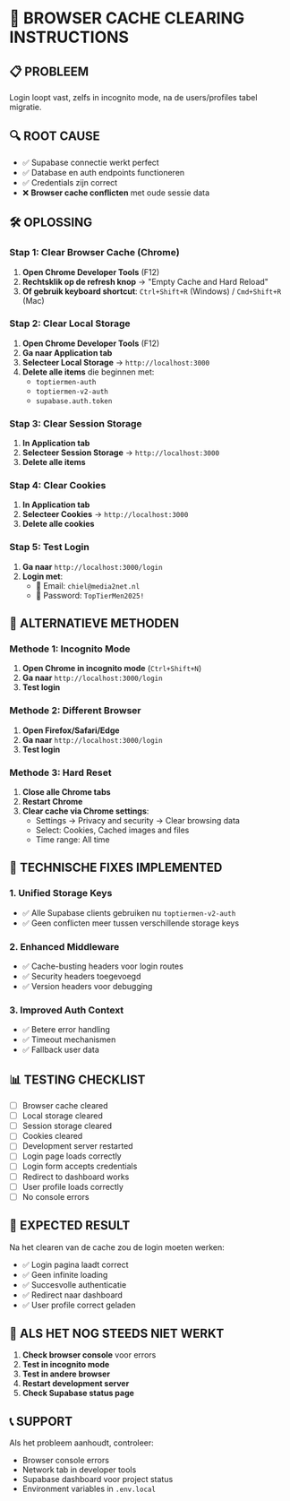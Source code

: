 # 🔧 BROWSER CACHE CLEARING INSTRUCTIONS

## 📋 **PROBLEEM**
Login loopt vast, zelfs in incognito mode, na de users/profiles tabel migratie.

## 🔍 **ROOT CAUSE**
- ✅ Supabase connectie werkt perfect
- ✅ Database en auth endpoints functioneren
- ✅ Credentials zijn correct
- ❌ **Browser cache conflicten** met oude sessie data

## 🛠️ **OPLOSSING**

### **Stap 1: Clear Browser Cache (Chrome)**
1. **Open Chrome Developer Tools** (F12)
2. **Rechtsklik op de refresh knop** → "Empty Cache and Hard Reload"
3. **Of gebruik keyboard shortcut**: `Ctrl+Shift+R` (Windows) / `Cmd+Shift+R` (Mac)

### **Stap 2: Clear Local Storage**
1. **Open Chrome Developer Tools** (F12)
2. **Ga naar Application tab**
3. **Selecteer Local Storage** → `http://localhost:3000`
4. **Delete alle items** die beginnen met:
   - `toptiermen-auth`
   - `toptiermen-v2-auth`
   - `supabase.auth.token`

### **Stap 3: Clear Session Storage**
1. **In Application tab**
2. **Selecteer Session Storage** → `http://localhost:3000`
3. **Delete alle items**

### **Stap 4: Clear Cookies**
1. **In Application tab**
2. **Selecteer Cookies** → `http://localhost:3000`
3. **Delete alle cookies**

### **Stap 5: Test Login**
1. **Ga naar** `http://localhost:3000/login`
2. **Login met**:
   - 📧 Email: `chiel@media2net.nl`
   - 🔑 Password: `TopTierMen2025!`

## 🚀 **ALTERNATIEVE METHODEN**

### **Methode 1: Incognito Mode**
1. **Open Chrome in incognito mode** (`Ctrl+Shift+N`)
2. **Ga naar** `http://localhost:3000/login`
3. **Test login**

### **Methode 2: Different Browser**
1. **Open Firefox/Safari/Edge**
2. **Ga naar** `http://localhost:3000/login`
3. **Test login**

### **Methode 3: Hard Reset**
1. **Close alle Chrome tabs**
2. **Restart Chrome**
3. **Clear cache via Chrome settings**:
   - Settings → Privacy and security → Clear browsing data
   - Select: Cookies, Cached images and files
   - Time range: All time

## 🔧 **TECHNISCHE FIXES IMPLEMENTED**

### **1. Unified Storage Keys**
- ✅ Alle Supabase clients gebruiken nu `toptiermen-v2-auth`
- ✅ Geen conflicten meer tussen verschillende storage keys

### **2. Enhanced Middleware**
- ✅ Cache-busting headers voor login routes
- ✅ Security headers toegevoegd
- ✅ Version headers voor debugging

### **3. Improved Auth Context**
- ✅ Betere error handling
- ✅ Timeout mechanismen
- ✅ Fallback user data

## 📊 **TESTING CHECKLIST**

- [ ] Browser cache cleared
- [ ] Local storage cleared
- [ ] Session storage cleared
- [ ] Cookies cleared
- [ ] Development server restarted
- [ ] Login page loads correctly
- [ ] Login form accepts credentials
- [ ] Redirect to dashboard works
- [ ] User profile loads correctly
- [ ] No console errors

## 🎯 **EXPECTED RESULT**

Na het clearen van de cache zou de login moeten werken:
- ✅ Login pagina laadt correct
- ✅ Geen infinite loading
- ✅ Succesvolle authenticatie
- ✅ Redirect naar dashboard
- ✅ User profile correct geladen

## 🚨 **ALS HET NOG STEEDS NIET WERKT**

1. **Check browser console** voor errors
2. **Test in incognito mode**
3. **Test in andere browser**
4. **Restart development server**
5. **Check Supabase status page**

## 📞 **SUPPORT**

Als het probleem aanhoudt, controleer:
- Browser console errors
- Network tab in developer tools
- Supabase dashboard voor project status
- Environment variables in `.env.local`
